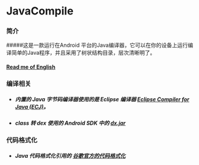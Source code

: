 # JavaCompile
### 简介
#####这是一款运行在Android 平台的Java编译器，它可以在你的设备上运行编译简单的Java程序，并且采用了树状结构目录，层次清晰明了。
#### [Read me of English]()
### 编译相关
* ##### 内置的 Java 字节码编译器使用的是 Eclipse 编译器 [Eclipse Compiler for Java (ECJ)](https://mvnrepository.com/artifact/org.eclipse.jdt.core.compiler/ecj)。
* ##### class 转 dex 使用的 Android SDK 中的 [dx.jar](https://github.com/xiaoyvyv/JavaCompile/tree/master/dx)
### 代码格式化
* ##### Java 代码格式化引用的 [谷歌官方的代码格式化](https://github.com/google/google-java-format)
